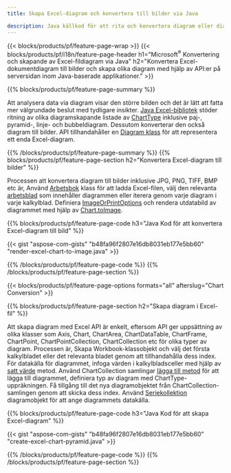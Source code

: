 ```yaml
---
title: Skapa Excel-diagram och konvertera till bilder via Java

description: Java källkod för att rita och konvertera diagram eller diagram i Microsoft Excel med hjälp av Java Library. 
---
```

{{< blocks/products/pf/feature-page-wrap >}}
{{< blocks/products/pf/i18n/feature-page-header h1="Microsoft<sup>&reg;</sup> Konvertering och skapande av Excel-fildiagram via Java" h2="Konvertera Excel-dokumentdiagram till bilder och skapa olika diagram med hjälp av API:er på serversidan inom Java-baserade applikationer." >}}


{{% blocks/products/pf/feature-page-summary %}}

Att analysera data via diagram visar den större bilden och det är lätt att fatta mer välgrundade beslut med tydligare insikter. [Java Excel-bibliotek](/cells/java/) stöder ritning av olika diagramskapande listade av [ChartType](https://reference.aspose.com/cells/java/com.aspose.cells/ChartType) inklusive paj-, pyramid-, linje- och bubbeldiagram. Dessutom konverterar den också diagram till bilder. API tillhandahåller en [Diagram klass](https://reference.aspose.com/cells/java/com.aspose.cells/Chart) för att representera ett enda Excel-diagram.

{{% /blocks/products/pf/feature-page-summary %}}
{{% blocks/products/pf/feature-page-section h2="Konvertera Excel-diagram till bilder" %}}

Processen att konvertera diagram till bilder inklusive JPG, PNG, TIFF, BMP etc är, Använd [Arbetsbok](https://reference.aspose.com/java/cells/com.aspose.cells/workbook) klass för att ladda Excel-filen, välj den relevanta [arbetsblad](https://reference.aspose.com/cells/java/com.aspose.cells/worksheet) som innehåller diagrammen eller iterera genom varje diagram i varje kalkylblad. Definiera [ImageOrPrintOptions](https://reference.aspose.com/cells/java/com.aspose.cells/ImageOrPrintOptions) och rendera utdatabild av diagrammet med hjälp av [Chart.toImage](https://reference.aspose.com/cells/java/com.aspose.cells/chart#toImage(java.io.OutputStream,%20com.aspose.cells.ImageOrPrintOptions)).


{{% blocks/products/pf/feature-page-code h3="Java Kod för att konvertera Excel-diagram till bild" %}}

{{< gist "aspose-com-gists" "b48fa96f2807e16db8031eb177e5bb60" "render-excel-chart-to-image.java" >}}

{{% /blocks/products/pf/feature-page-code %}}
{{% /blocks/products/pf/feature-page-section %}}

{{< blocks/products/pf/feature-page-options formats="all" afterslug="Chart Conversion" >}}


{{% blocks/products/pf/feature-page-section h2="Skapa diagram i Excel-fil" %}}

Att skapa diagram med Excel API är enkelt, eftersom API ger uppsättning av olika klasser som Axis, Chart, ChartArea, ChartDataTable, ChartFrame, ChartPoint, ChartPointCollection, ChartCollection etc för olika typer av diagram. Processen är, Skapa Workbook-klassobjekt och välj det första kalkylbladet eller det relevanta bladet genom att tillhandahålla dess index. För datakälla för diagrammet, infoga värden i kalkylbladsceller med hjälp av [satt värde](https://reference.aspose.com/cells/java/com.aspose.cells/cell#Value) metod. Använd ChartCollection samlingar [lägga till metod](https://reference.aspose.com/cells/java/com.aspose.cells/chartcollection#add(int,%20int,%20int,%20int,%20int)) för att lägga till diagrammet, definiera typ av diagram med ChartType-uppräkningen. Få tillgång till det nya diagramobjektet från ChartCollection-samlingen genom att skicka dess index. Använd [Seriekollektion](https://reference.aspose.com/cells/java/com.aspose.cells/SeriesCollection) diagramobjekt för att ange diagrammets datakälla.

{{% blocks/products/pf/feature-page-code h3="Java Kod för att skapa Excel-diagram" %}}

{{< gist "aspose-com-gists" "b48fa96f2807e16db8031eb177e5bb60" "create-excel-chart-pyramid.java" >}}

{{% /blocks/products/pf/feature-page-code %}}
{{% /blocks/products/pf/feature-page-section %}}
